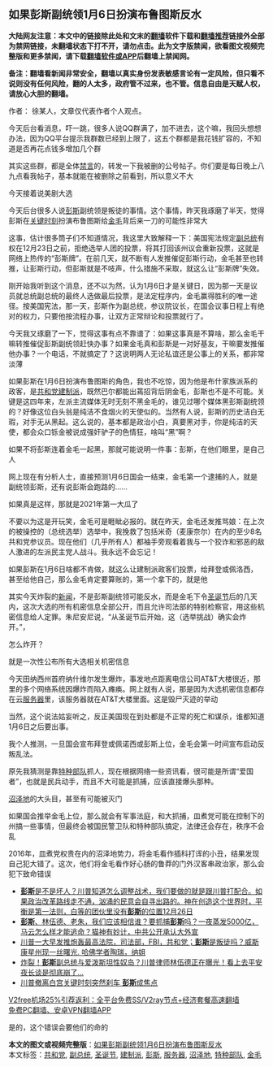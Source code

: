 <h2>如果彭斯副统领1月6日扮演布鲁图斯反水</h2> <p class="notice"><b>大陆网友注意：本文中的链接除此处和文末的<a href="https://github.com/bannedbook/fanqiang" >翻墙</a>软件下载和<a href="https://github.com/killgcd/justmysocks/blob/master/README.md">翻墙推荐</a>链接外全部为禁网链接，未翻墙状态下打不开，请勿点击。此为文字版禁闻，欲看图文视频完整版和更多禁闻，请下载<a href="https://github.com/bannedbook/fanqiang">翻墙软件或APP</a>后翻墙上禁闻网。</p><p>备注：翻墙看新闻非常安全，翻墙以真实身份发表敏感言论有一定风险，但只看不说则没有任何风险，翻的人太多，政府管不过来，也不管。信息自由是天赋人权，请放心大胆的翻墙。</b></p>  <div class="entry"> <p></p> <p>作者： 徐某人，文章仅代表作者个人观点。</p> <p>今天后台看消息，吓一跳，很多人说QQ群满了，加不进去，这个嘛，我回头想想办法，因为QQ平台提示我群数已经到上限了，这五个群都是我花钱扩容的，不知道是否再花点钱多增加几个群</p> <p>其实这些群，都是全体<span class='wp_keywordlink_affiliate'><a href="https://www.bannedbook.org/bnews/bblog/" title="禁言博客" target="_blank">禁言</a></span>的，转发一下我被删的公号帖子。你们要是每日晚上八九点看我帖子，基本就能在被删除之前看到，所以意义不大</p> <p>今天接着说美剧大选</p> <p>今天后台很多人说<a href="https://www.bannedbook.org/bnews/tag/%e5%bd%ad%e6%96%af/" class="st_tag internal_tag" rel="tag" title="标签 彭斯 下的日志">彭斯</a>副统领是叛徒的事情。这个事情，昨天我琢磨了半天，觉得彭斯在<span class='wp_keywordlink'><a href="https://www.bannedbook.org/forum2/topic151.html" title="关键时刻：李鹏日记" target="_blank">关键时刻</a></span>扮演布鲁图斯给<a href="https://www.bannedbook.org/bnews/tag/%E9%87%91%E6%AF%9B/" class="st_tag internal_tag" rel="tag" title="标签 金毛 下的日志">金毛</a>背后来一刀的可能性非常大</p>  <p>这事，估计很多筒子们不知道情况，我这里大致解释一下：美国宪法规定<a href="https://www.bannedbook.org/bnews/tag/%e5%89%af%e6%80%bb%e7%bb%9f/" class="st_tag internal_tag" rel="tag" title="标签 副总统 下的日志">副总统</a>有权在12月23日之前，拒绝选举人团的投票，将其打回该州议会重新投票，这就是网络上热传的“彭斯牌”。在前几天，就不断有人发推催促彭斯行动，金毛甚至也转推，让彭斯行动，但彭斯就是不吱声，什么措施不采取，就这么让“彭斯牌”失效。</p> <p>刚开始我听到这个消息，还不以为然，认为1月6日才是关键日，因为那一天是议员就总统副总统的最终人选做最后投票，是法定程序内，金毛赢得胜利的唯一途径。按美国宪法，那一天，彭斯作为副总统，参议院议长，在国会议事日程上有绝对的权力，只要他按流程办事，让双方正常辩论和投票就行了。</p> <p>今天我又琢磨了一下，觉得这事有点不靠谱了：如果这事真是不算啥，那么金毛干嘛转推催促彭斯副统领赶快办事？如果金毛真和彭斯是一对好基友，干嘛要发推催他办事？一个电话，不就搞定了？这说明两人无论私谊还是公事上的关系，都非常淡薄</p> <p>如果彭斯在1月6日扮演布鲁图斯的角色，我也不吃惊，因为他是布什家族派系的政客，是<a href="https://www.bannedbook.org/bnews/tag/%e5%85%b1%e5%92%8c%e5%85%9a/" class="st_tag internal_tag" rel="tag" title="标签 共和党 下的日志">共和党</a><a href="https://www.bannedbook.org/bnews/tag/%e5%bb%ba%e5%88%b6%e6%b4%be/" class="st_tag internal_tag" rel="tag" title="标签 建制派 下的日志">建制派</a>，既然巴尔都能出蔫招背后阴金毛，彭斯也不是不可能。关键是这四年来，左派主流媒体无时无刻不黑金毛的，谁见过哪个媒体黑彭斯副统领的？好像这位白头翁是纯洁不食烟火的天使似的。当然有人说，彭斯的历史洁白无瑕，对手无从黑起。这么说的，基本都是政治小白，真要黑对手，你是纯洁的天使，都会众口铄金被说成强奸驴子的色情狂，啥叫“黑”啊？</p> <p>如果不将彭斯连着金毛一起黑，那就可能说明一件事：彭斯，在他们眼里，是自己人</p> <p>网上现在有分析人士，直接预测1月6日国会一结束，金毛第一个逮捕的人，就是副统领彭斯，还有说彭斯会跑路的……</p>  <p>如果真是这样，那就是2021年第一大瓜了</p> <p>不要以为这是开玩笑，金毛可是睚眦必报的。就在昨天，金毛还发推骂娘：在上次的被操控的（总统选举）选举中，我挽救了包括米奇（麦康奈尔）在内的至少8名共和党参议员。现在他们（几乎所有人）都袖手旁观看着我与一个狡诈和邪恶的敌人激进的左派民主党人战斗。我永远不会忘记！</p> <p>如果彭斯在1月6日啥都不肯做，就这么让建制派政客们投票，给拜登或佩洛西，甚至给他自己，那么金毛肯定要算账的，第一个拿下的，就是他</p> <p>其实今天炸裂的<span class='wp_keywordlink_affiliate'><a href="https://www.bannedbook.org/" title="新闻">新闻</a></span>，不是彭斯副统领可能反水，而是金毛下令<a href="https://www.bannedbook.org/bnews/tag/%e5%9c%a3%e8%af%9e%e8%8a%82/" class="st_tag internal_tag" rel="tag" title="标签 圣诞节 下的日志">圣诞节</a>后的几天内，这次大选的所有机密信息全部公开，而且允许司法部的特别检察官，用这些机密信息给人定罪。朱尼安尼说，“从圣诞节后开始，这（选举挑战）确实会炸开。”，</p> <p>怎么炸开？</p> <p>就是一次性公布所有大选相关机密信息</p>  <p>今天田纳西州首府纳什维尔发生爆炸，事发地点距离电信公司AT&amp;T大楼很近，那里的多个网络系统因爆炸而陷入瘫痪。网上就有人说，那是因为大选机密信息都存在云<a href="https://www.bannedbook.org/bnews/tag/%E6%9C%8D%E5%8A%A1%E5%99%A8/" class="st_tag internal_tag" rel="tag" title="标签 服务器 下的日志">服务器</a>里，该服务器就在AT&amp;T大楼里面。这是毁尸灭迹的举动</p> <p>当然，这个说法姑妄听之，反正美国现在到处都是不正常的死亡和谋杀，谁都知道1月6日之后要出事。</p> <p>我个人推测，一旦国会宣布拜登或佩诺西或彭斯上位，金毛会第一时间宣布启动反叛乱法。</p> <p>原先我猜测是靠<a href="https://www.bannedbook.org/bnews/tag/%e7%89%b9%e7%a7%8d%e9%83%a8%e9%98%9f/" class="st_tag internal_tag" rel="tag" title="标签 特种部队 下的日志">特种部队</a>抓人，现在根据网络一些资讯看，很可能是所谓“爱国者”，也就是民兵动手，而且不大可能是抓捕，应该直接爆头那种。</p> <p><a href="https://www.bannedbook.org/bnews/tag/%E6%B2%BC%E6%B3%BD%E5%9C%B0/" class="st_tag internal_tag" rel="tag" title="标签 沼泽地 下的日志">沼泽地</a>的大头目，甚至有可能被灭门</p> <p>如果国会推举金毛上位，那么就会有军事法庭，和大抓捕，皿煮党可能在控制下的州搞一些事情，但最终会被国民警卫队和特种部队搞定，法律还会存在，秩序不会乱</p>  <p>2016年，皿煮党权贵在内的沼泽地势力，将金毛看作插科打诨的小丑，结果发现自己犯大错了。这次，他们将金毛看作好心肠的鲁莽的门外汉客串政治家，那么会犯下致命错误</p> <ul class='op-related-articles' title='相关阅读'> <li><a href='https://www.bannedbook.org/bnews/bannedvideo/20201227/1455748.html' target='_blank'><b>彭斯</b>是不是坏人？川普知道怎么调整战术，我们要做的就是跟川普打配合。如果政治改革路线走不通，汹涌的民意会自寻出路的。神在创造这个世界时，平衡是第一法则，白等的团伙里没有<b>彭斯</b>的位置12月26日</a></li> <li><a href='https://www.bannedbook.org/bnews/bannedvideo/20201227/1455660.html' target='_blank'><b>彭斯</b>、林伍德、老朱，我们应该相信谁？要抓捕<b>彭斯</b>吗？一夜蒸发5000亿，马云怎么样才能逃命？猫神有妙计，中共公开承认大外宣</a></li> <li><a href='https://www.bannedbook.org/bnews/bannedvideo/20201227/1455618.html' target='_blank'>川普一大早发推炮轰最高法院，司法部，FBI，共和党；<b>彭斯</b>是叛徒吗？威斯康星州现一丝曙光. 哈佛学者陶瑞，纳姐</a></li> <li><a href='https://www.bannedbook.org/bnews/comments/20201227/1455585.html' target='_blank'>炸裂！<b>彭斯</b>副总统与爱泼斯坦性奴岛？川普律师林伍德正在曝光！看上去平安夜长谈是彻底崩了…</a></li> <li><a href='https://www.bannedbook.org/bnews/cnnews/20201226/1455462.html' target='_blank'>川普撤离白宫关键时刻突然刹车 <b>彭斯</b>成焦点</a></li> </ul> <p class="texttj"> <a href="https://www.bannedbook.org/forum23/topic22702.html" target="_blank">V2free机场25%引荐返利：全平台免费SS/V2ray节点+经济套餐高速翻墙</a><br/> <a href="https://github.com/bannedbook/fanqiang/wiki/%E7%A6%81%E9%97%BB%E7%BD%91%E5%AE%89%E5%8D%93%E7%BF%BB%E5%A2%99%E6%96%B0%E9%97%BBAPP" target="_blank">免费PC翻墙、安卓VPN翻墙APP</a></p><p>是的，这个错误会要他们的命的</p><a name='sharetosocial'></a>       <div><b>本文的图文或视频完整版</b>：<a href='https://www.bannedbook.org/bnews/comments/20201227/1455768.html'>如果彭斯副统领1月6日扮演布鲁图斯反水</a></div>  </div><!--END ENTRY--> <div class="postfooter"> <div>本文标签：<a href="https://www.bannedbook.org/bnews/tag/%e5%85%b1%e5%92%8c%e5%85%9a/" rel="tag">共和党</a>, <a href="https://www.bannedbook.org/bnews/tag/%e5%89%af%e6%80%bb%e7%bb%9f/" rel="tag">副总统</a>, <a href="https://www.bannedbook.org/bnews/tag/%e5%9c%a3%e8%af%9e%e8%8a%82/" rel="tag">圣诞节</a>, <a href="https://www.bannedbook.org/bnews/tag/%e5%bb%ba%e5%88%b6%e6%b4%be/" rel="tag">建制派</a>, <a href="https://www.bannedbook.org/bnews/tag/%e5%bd%ad%e6%96%af/" rel="tag">彭斯</a>, <a href="https://www.bannedbook.org/bnews/tag/%E6%9C%8D%E5%8A%A1%E5%99%A8/" rel="tag">服务器</a>, <a href="https://www.bannedbook.org/bnews/tag/%E6%B2%BC%E6%B3%BD%E5%9C%B0/" rel="tag">沼泽地</a>, <a href="https://www.bannedbook.org/bnews/tag/%e7%89%b9%e7%a7%8d%e9%83%a8%e9%98%9f/" rel="tag">特种部队</a>, <a href="https://www.bannedbook.org/bnews/tag/%E9%87%91%E6%AF%9B/" rel="tag">金毛</a></div>  </div><!--END POSTFOOTER--> 